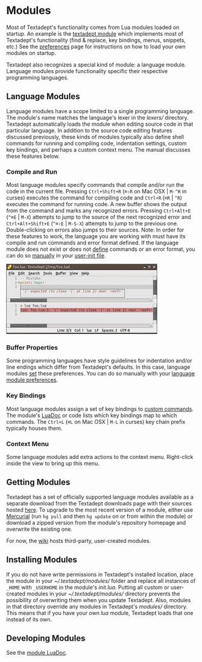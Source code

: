 # Modules

Most of Textadept's functionality comes from Lua modules loaded on startup. An
example is the [textadept module][] which implements most of Textadept's
functionality (find & replace, key bindings, menus, snippets, etc.) See the
[preferences][] page for instructions on how to load your own modules on
startup.

Textadept also recognizes a special kind of module: a language module. Language
modules provide functionality specific their respective programming languages.

[textadept module]: api/_M.textadept.html
[preferences]: 08_Preferences.html#Loading.Modules

## Language Modules

Language modules have a scope limited to a single programming language. The
module's name matches the language's lexer in the *lexers/* directory. Textadept
automatically loads the module when editing source code in that particular
language. In addition to the source code editing features discussed previously,
these kinds of modules typically also define shell commands for running and
compiling code, indentation settings, custom key bindings, and perhaps a custom
context menu. The manual discusses these features below.

### Compile and Run

Most language modules specify commands that compile and/or run the code in the
current file. Pressing `Ctrl+Shift+R` (`⌘⇧R` on Mac OSX | `M-^R` in curses)
executes the command for compiling code and `Ctrl+R` (`⌘R` | `^R`) executes the
command for running code. A new buffer shows the output from the command and
marks any recognized errors. Pressing `Ctrl+Alt+E` (`^⌘E` | `M-X`) attempts to
jump to the source of the next recognized error and `Ctrl+Alt+Shift+E` (`^⌘⇧E` |
`M-S-X`) attempts to jump to the previous one. Double-clicking on errors also
jumps to their sources. Note: In order for these features to work, the language
you are working with must have its compile and run commands and error format
defined. If the language module does not exist or does not [define][] commands
or an error format, you can do so [manually][] in your [user-init file][].

![Runtime Error](images/runerror.png)

[define]: api/_M.html#Compile.and.Run
[manually]: http://foicica.com/wiki/run-supplemental
[user-init file]: 08_Preferences.html#User.Init

### Buffer Properties

Some programming languages have style guidelines for indentation and/or line
endings which differ from Textadept's defaults. In this case, language modules
[set][] these preferences. You can do so manually with your
[language module preferences][].

[set]: api/_M.html#Buffer.Properties
[language module preferences]: 08_Preferences.html#Language

### Key Bindings

Most language modules assign a set of key bindings to [custom commands][]. The
module's [LuaDoc][] or code lists which key bindings map to which commands. The
`Ctrl+L` (`⌘L` on Mac OSX | `M-L` in curses) key chain prefix typically houses
them.

[custom commands]: api/_M.html#Commands
[LuaDoc]: api/index.html

### Context Menu

Some language modules add extra actions to the context menu. Right-click inside
the view to bring up this menu.

## Getting Modules

Textadept has a set of officially supported language modules available as a
separate download from the Textadept downloads page with their sources hosted
[here][]. To upgrade to the most recent version of a module, either use
[Mercurial][] (run `hg pull` and then `hg update` on or from within the module)
or download a zipped version from the module's repository homepage and overwrite
the existing one.

For now, the [wiki][] hosts third-party, user-created modules.

[here]: http://foicica.com/hg
[Mercurial]: http://mercurial.selenic.com
[wiki]: http://foicica.com/wiki/textadept

## Installing Modules

If you do not have write permissions in Textadept's installed location, place
the module in your *~/.textadept/modules/* folder and replace all instances of
`_HOME` with `_USERHOME` in the module's *init.lua*. Putting all custom or
user-created modules in your *~/.textadept/modules/* directory prevents the
possibility of overwriting them when you update Textadept. Also, modules in that
directory override any modules in Textadept's *modules/* directory. This means
that if you have your own *lua* module, Textadept loads that one instead of its
own.

## Developing Modules

See the [module LuaDoc][].

[module LuaDoc]: api/_M.html
